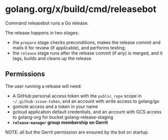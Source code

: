 # golang.org/x/build/cmd/releasebot

Command releasebot runs a Go release.

The release happens in two stages:

* the `prepare` stage checks preconditions, makes the release commit and mails it for review (if applicable), and performs testing;
* the `release` stage runs after the release commit (if any) is merged, and it tags, builds and cleans up the release.

## Permissions

The user running a release will need:

* A GitHub personal access token with the `public_repo` scope in `~/.github-issue-token`, and an account with write access to golang/go
* gomote access and a token in your name
* gcloud application default credentials, and an account with GCS access to golang-org for bucket golang-release-staging
* **`release-manager` group membership on Gerrit**

NOTE: all but the Gerrit permission are ensured by the bot on startup.
